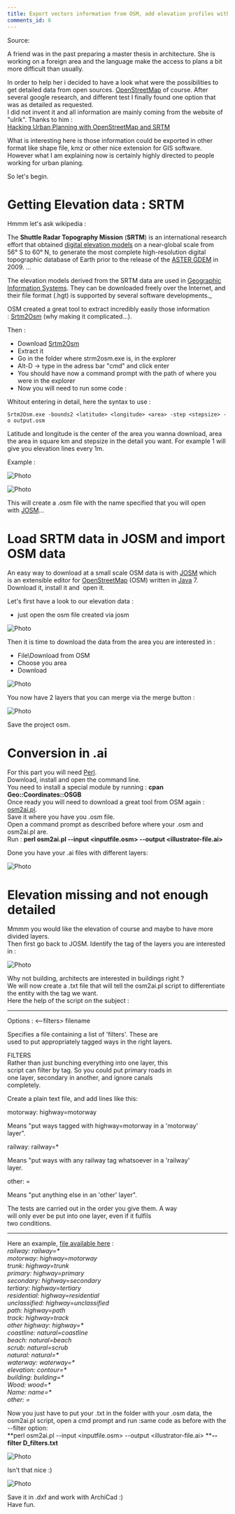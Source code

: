 ```yaml
---
title: Export vectors information from OSM, add elevation profiles with SRTM and convert to Adobe Illustrator
comments_id: 6
---
```


Source: [](http://UNSET/blog/export-vectors-information-from-osm-add-elevation-profiles-with-srtm-and-convert-to-adobe-illustrator)

A friend was in the past preparing a master thesis in architecture. She is working on a foreign area and the language make the access to plans a bit more difficult than usually.  
  
In order to help her i decided to have a look what were the possibilities to get detailed data from open sources. [OpenStreetMap](http://www.openstreetmap.org/) of course. After several google research, and different test I finally found one option that was as detailed as requested.   
I did not invent it and all information are mainly coming from the website of "ulrik". Thanks to him :  
[Hacking Urban Planning with OpenStreetMap and SRTM](https://ulrik.is/writing/using-openstreetmap-and-srtm-data-for-urban-planning/)  
  
What is interesting here is those information could be exported in other format like shape file, kmz or other nice extension for GIS software.  
However what I am explaining now is certainly highly directed to people working for urban planing.  
  
So let's begin.

# Getting Elevation data : SRTM


Hmmm let's ask wikipedia :  

The **Shuttle Radar Topography Mission** (**SRTM**) is an international research effort that obtained [digital elevation models](https://en.wikipedia.org/wiki/Digital_elevation_model) on a near-global scale from 56° S to 60° N, to generate the most complete high-resolution digital topographic database of Earth prior to the release of the [ASTER GDEM](https://en.wikipedia.org/wiki/ASTER_GDEM) in 2009.
...  

The elevation models derived from the SRTM data are used in [Geographic Information Systems](https://en.wikipedia.org/wiki/Geographic_Information_Systems). They can be downloaded freely over the Internet, and their file format (.hgt) is supported by several software developments._  
  
  
OSM created a great tool to extract incredibly easily those information : [Srtm2Osm](http://wiki.openstreetmap.org/wiki/Srtm2Osm) (why making it complicated...).  
  
  
Then :   

- Download [Srtm2Osm](https://github.com/mibe/Srtm2Osm/releases)  
- Extract it  
- Go in the folder where strm2osm.exe is, in the explorer   
- Alt-D -> type in the adress bar "cmd" and click enter  
- You should have now a command prompt with the path of where you were in the explorer  
- Now you will need to run some code :  
  
  
Whitout entering in detail, here the syntax to use :   
```shell
Srtm2Osm.exe -bounds2 <latitude> <longitude> <area> -step <stepsize> -o output.osm
```
  
Latitude and longitude is the center of the area you wanna download, area the area in square km and stepsize in the detail you want. For example 1 will give you elevation lines every 1m.  
  
Example :  

 ![Photo](../assets/images/1094120_orig.jpg) 

 ![Photo](../assets/images/6888434_orig.jpg) 

This will create a .osm file with the name specified that you will open with [JOSM](https://josm.openstreetmap.de/)...

# Load SRTM data in JOSM and import OSM data

An easy way to download at a small scale OSM data is with [JOSM](https://josm.openstreetmap.de/) which is an extensible editor for [​OpenStreetMap](https://www.openstreetmap.org/) (OSM) written in [​Java](https://www.java.com/) 7.  
Download it, install it and  open it.  
  
Let's first have a look to our elevation data :   

- just open the osm file created via josm

 ![Photo](../assets/images/905061_orig.jpg) 

Then it is time to download the data from the area you are interested in :  

- File\\Download from OSM  
- Choose you area  
- Download  

 ![Photo](../assets/images/7874726_orig.jpg) 

You now have 2 layers that you can merge via the merge button :  
  

 ![Photo](../assets/images/97958_orig.jpg) 

Save the project osm.  
  

# Conversion in .ai


For this part you will need [Perl](https://www.perl.org/).  
Download, install and open the command line.  
You need to install a special module by running : **cpan Geo::Coordinates::OSGB**  
Once ready you will need to download a great tool from OSM again : [osm2ai.pl](https://nuxx.net/files/osm2ai.pl).  
Save it where you have you .osm file.  
Open a command prompt as described before where your .osm and osm2ai.pl are.  
Run : **perl osm2ai.pl --input <inputfile.osm> --output <illustrator-file.ai>**  
  
  
Done you have your .ai files with different layers:  
  

 ![Photo](../assets/images/838468174_orig.png) 

# Elevation missing and not enough detailed


Mmmm you would like the elevation of course and maybe to have more divided layers.  
Then first go back to JOSM. Identify the tag of the layers you are interested in :  
  

 ![Photo](../assets/images/5900834_orig.jpg) 

Why not building, architects are interested in buildings right ?  
We will now create a .txt file that will tell the osm2ai.pl script to differentiate the entity with the tag we want.  
Here the help of the script on the subject :  
  

* * *

Options : <--filters> filename  
  
Specifies a file containing a list of 'filters'. These are   
used to put appropriately tagged ways in the right layers.  
  
  
FILTERS  
Rather than just bunching everything into one layer, this  
script can filter by tag. So you could put primary roads in   
one layer, secondary in another, and ignore canals   
completely.  
  
Create a plain text file, and add lines like this:  
  
motorway: highway=motorway  
  
Means "put ways tagged with highway=motorway in a 'motorway'   
layer".  
  
railway: railway=\*  
  
Means "put ways with any railway tag whatsoever in a 'railway'   
layer.  
  
other: =  
  
Means "put anything else in an 'other' layer".  
  
The tests are carried out in the order you give them. A way   
will only ever be put into one layer, even if it fulfils   
two conditions.

* * *

Here an example, [file available here](../assets/images/d_filters.txt) :   
_railway: railway=\*  
motorway: highway=motorway  
trunk: highway=trunk  
primary: highway=primary  
secondary: highway=secondary  
tertiary: highway=tertiary  
residential: highway=residential  
unclassified: highway=unclassified  
path: highway=path  
track: highway=track  
other highway: highway=\*  
coastline: natural=coastline  
beach: natural=beach  
scrub: natural=scrub  
natural: natural=\*  
waterway: waterway=\*  
elevation: contour=\*  
building: building=\*  
Wood: wood=\*  
Name: name=\*  
other: =_  
  
  
Now you just have to put your .txt in the folder with your .osm data, the osm2ai.pl script, open a cmd prompt and run :same code as before with the --filter option:  
**perl osm2ai.pl --input <inputfile.osm> --output <illustrator-file.ai> ****\--filter D\_filters.txt**  
  

 ![Photo](../assets/images/6634892_orig.jpg) 

Isn't that nice :)

 ![Photo](../assets/images/7107445_orig.jpg) 

Save it in .dxf and work with ArchiCad :)  
Have fun.